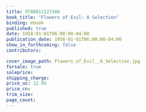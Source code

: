 ```yaml
---
title: 9780811221566
book_title: "Flowers of Evil: A Selection"
binding: ebook
published: true
date: 1958-01-01T06:00:00-04:00
publication_date: 1958-01-01T06:00:00-04:00
show_in_forthcoming: false
contributors:

cover_image_path: Flowers_of_Evil__A_Selection.jpg
forsale: true
saleprice:
shipping_charge:
price_us: 12.95
price_cn:
trim_size:
page_count:
---
```



